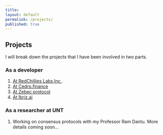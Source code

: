 ```yaml
---
title:
layout: default
permalink: /projects/
published: true
---
```


## Projects
I will break down the projects that I have been involved in two parts.

### As a developer

1. <a href="https://redchillies.org/">At RedChillies Labs,Inc </a>.
2. <a href="https://cedro.finance/">At Cedro.finance</a>
3. <a href="https://zebec.io/">At Zebec protocol</a>
4. <a href="https://ibriz.ai/">At Ibriz.ai </a>

### As a researcher at UNT

1. Working on consensus protocols with my Professor Ram Dantu. More details coming soon...